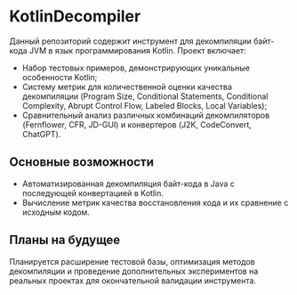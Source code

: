 # KotlinDecompiler

Данный репозиторий содержит инструмент для декомпиляции байт-кода JVM в язык программирования Kotlin. Проект включает:
- Набор тестовых примеров, демонстрирующих уникальные особенности Kotlin;
- Систему метрик для количественной оценки качества декомпиляции (Program Size, Conditional Statements, Conditional Complexity, Abrupt Control Flow, Labeled Blocks, Local Variables);
- Сравнительный анализ различных комбинаций декомпиляторов (Fernflower, CFR, JD-GUI) и конвертеров (J2K, CodeConvert, ChatGPT).

## Основные возможности
- Автоматизированная декомпиляция байт-кода в Java с последующей конвертацией в Kotlin.
- Вычисление метрик качества восстановления кода и их сравнение с исходным кодом.

## Планы на будущее
Планируется расширение тестовой базы, оптимизация методов декомпиляции и проведение дополнительных экспериментов на реальных проектах для окончательной валидации инструмента.
